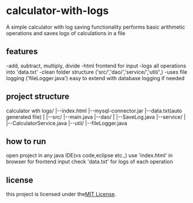 # calculator-with-logs
A simple calculator with log saving functionality
performs basic arithmetic operations and saves logs of calculations in a file
## features
-add, subtract, multiply, divide
-html frontend for input
-logs all operations into 'data.txt'
-clean folder structure ('src/','dao/','service/','util/',)
-uses file logging ('fileLogger.java')
easy to extend with database logging if needed
## project structure
calculator wth logs/
 |--index.html
 |--mysql-connector.jar
 |--data.txt(auto generated file)
 |
 |--src/
    |--main.java
    |--dao/
    |  |--SaveLog.java
    |--service/
    | |--CalculatorService.java
    |--util/
     |--fileLogger.java
  ## how to run
  open project in any java IDE(vs code,eclipse etc.,)
  use 'index.html' in browser for frontend input
  check 'data.txt' for logs of each operation
  ## license
  this project is licensed under the[MIT License](LICENSE).
 
